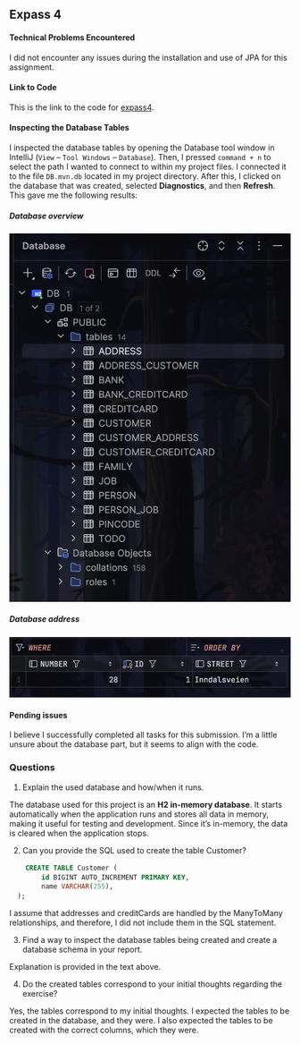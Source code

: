 ## Expass 4

#### Technical Problems Encountered
I did not encounter any issues during the installation and use of JPA for this assignment.

#### Link to Code

This is the link to the code for [expass4](https://github.com/MinaTolfsen/expass4-jpa-tutorial).

#### Inspecting the Database Tables

I inspected the database tables by opening the Database tool window in IntelliJ (`View` – `Tool Windows` – `Database`). Then, I pressed `command + n` to select the path I wanted to connect to within my project files. I connected it to the file `DB.mvn.db` located in my project directory. After this, I clicked on the database that was created, selected **Diagnostics**, and then **Refresh**. This gave me the following results:

##### Database overview
![Database overview](assets/overview-DB.png)

##### Database address
![Database address](assets/address.png)

#### Pending issues

I believe I successfully completed all tasks for this submission. I’m a little unsure about the database part, but it seems to align with the code.


### Questions
1. Explain the used database and how/when it runs.

The database used for this project is an **H2 in-memory database**. It starts automatically when the application runs and stores all data in memory, making it useful for testing and development. Since it’s in-memory, the data is cleared when the application stops.

2. Can you provide the SQL used to create the table Customer?
    
```sql
    CREATE TABLE Customer (
        id BIGINT AUTO_INCREMENT PRIMARY KEY,
        name VARCHAR(255),
  );
```
I assume that addresses and creditCards are handled by the ManyToMany relationships, and therefore, I did not include them in the SQL statement.

3. Find a way to inspect the database tables being created and create a database schema in your report. 

Explanation is provided in the text above.

4. Do the created tables correspond to your initial thoughts regarding the exercise?

Yes, the tables correspond to my initial thoughts. I expected the tables to be created in the database, and they were. I also expected the tables to be created with the correct columns, which they were.